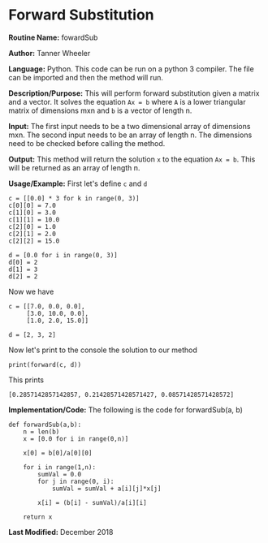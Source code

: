 # Forward Substitution

**Routine Name:** fowardSub

**Author:** Tanner Wheeler

**Language:** Python. This code can be run on a python 3 compiler. The file can be imported and then the method will run.

**Description/Purpose:** This will perform forward substitution given a matrix and a vector.  It solves the equation `Ax = b` where `A` is a lower triangular matrix of dimensions mxn and `b` is a vector of length n.

**Input:** The first input needs to be a two dimensional array of dimensions mxn.  The second input needs to be an array of length n.  The dimensions need to be checked before calling the method.

**Output:** This method will return the solution `x` to the equation `Ax = b`.  This will be returned as an array of length n.

**Usage/Example:**
First let's define `c` and `d`
```
c = [[0.0] * 3 for k in range(0, 3)]
c[0][0] = 7.0
c[1][0] = 3.0
c[1][1] = 10.0
c[2][0] = 1.0
c[2][1] = 2.0
c[2][2] = 15.0

d = [0.0 for i in range(0, 3)]
d[0] = 2
d[1] = 3
d[2] = 2
```
Now we have
```
c = [[7.0, 0.0, 0.0],
     [3.0, 10.0, 0.0],
     [1.0, 2.0, 15.0]]

d = [2, 3, 2]
```
Now let's print to the console the solution to our method
```
print(forward(c, d))
```
This prints
```
[0.2857142857142857, 0.21428571428571427, 0.08571428571428572]
```


**Implementation/Code:** The following is the code for forwardSub(a, b)
```
def forwardSub(a,b):
    n = len(b)
    x = [0.0 for i in range(0,n)]
    
    x[0] = b[0]/a[0][0]
    
    for i in range(1,n):
        sumVal = 0.0
        for j in range(0, i):
            sumVal = sumVal + a[i][j]*x[j]
        
        x[i] = (b[i] - sumVal)/a[i][i]
    
    return x
```

**Last Modified:** December 2018

